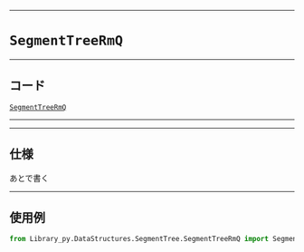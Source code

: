 _____

# `SegmentTreeRmQ`

_____

## コード

[`SegmentTreeRmQ`](https://github.com/titan-23/Library_py/blob/main/DataStructures/SegmentTree/SegmentTreeRmQ.py)
<!-- code=https://github.com/titan-23/Library_py/blob/main/DataStructures\SegmentTree\SegmentTreeRmQ.py -->

_____


_____

## 仕様

あとで書く

_____

## 使用例

```python
from Library_py.DataStructures.SegmentTree.SegmentTreeRmQ import SegmentTreeRmQ

```
